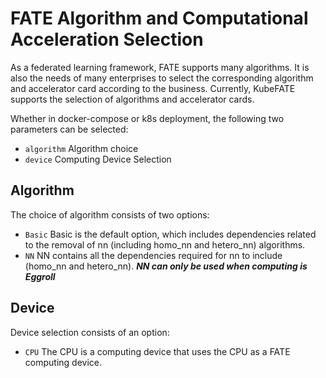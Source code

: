 # FATE Algorithm and Computational Acceleration Selection

As a federated learning framework, FATE supports many algorithms. It is also the needs of many enterprises to select the corresponding algorithm and accelerator card according to the business. Currently, KubeFATE supports the selection of algorithms and accelerator cards.

Whether in docker-compose or k8s deployment, the following two parameters can be selected:

- `algorithm` Algorithm choice
- `device` Computing Device Selection

## Algorithm

The choice of algorithm consists of two options:

- `Basic`
    Basic is the default option, which includes dependencies related to the removal of nn (including homo_nn and hetero_nn) algorithms.
- `NN`
    NN contains all the dependencies required for nn to include (homo_nn and hetero_nn). ***NN can only be used when computing is Eggroll***

## Device

Device selection consists of an option:

- `CPU`
    The CPU is a computing device that uses the CPU as a FATE computing device.
